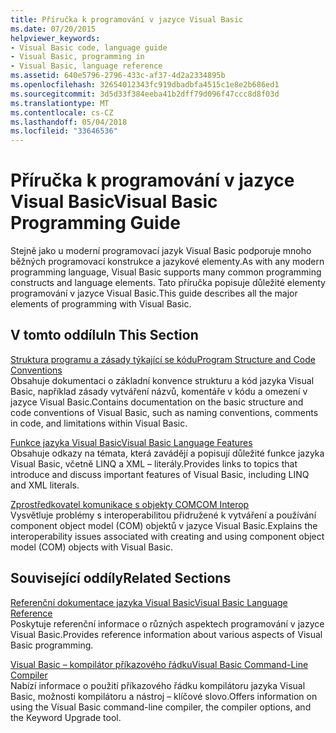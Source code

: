 ```yaml
---
title: Příručka k programování v jazyce Visual Basic
ms.date: 07/20/2015
helpviewer_keywords:
- Visual Basic code, language guide
- Visual Basic, programming in
- Visual Basic, language reference
ms.assetid: 640e5796-2796-433c-af37-4d2a2334895b
ms.openlocfilehash: 32654012343fc919dbadbfa4515c1e8e2b686ed1
ms.sourcegitcommit: 3d5d33f384eeba41b2dff79d096f47ccc8d8f03d
ms.translationtype: MT
ms.contentlocale: cs-CZ
ms.lasthandoff: 05/04/2018
ms.locfileid: "33646536"
---
```

# <a name="visual-basic-programming-guide"></a><span data-ttu-id="887a4-102">Příručka k programování v jazyce Visual Basic</span><span class="sxs-lookup"><span data-stu-id="887a4-102">Visual Basic Programming Guide</span></span>
<span data-ttu-id="887a4-103">Stejně jako u moderní programovací jazyk Visual Basic podporuje mnoho běžných programovací konstrukce a jazykové elementy.</span><span class="sxs-lookup"><span data-stu-id="887a4-103">As with any modern programming language, Visual Basic supports many common programming constructs and language elements.</span></span> <span data-ttu-id="887a4-104">Tato příručka popisuje důležité elementy programování v jazyce Visual Basic.</span><span class="sxs-lookup"><span data-stu-id="887a4-104">This guide describes all the major elements of programming with Visual Basic.</span></span>  
  
## <a name="in-this-section"></a><span data-ttu-id="887a4-105">V tomto oddílu</span><span class="sxs-lookup"><span data-stu-id="887a4-105">In This Section</span></span>  
 [<span data-ttu-id="887a4-106">Struktura programu a zásady týkající se kódu</span><span class="sxs-lookup"><span data-stu-id="887a4-106">Program Structure and Code Conventions</span></span>](../../visual-basic/programming-guide/program-structure/program-structure-and-code-conventions.md)  
 <span data-ttu-id="887a4-107">Obsahuje dokumentaci o základní konvence strukturu a kód jazyka Visual Basic, například zásady vytváření názvů, komentáře v kódu a omezení v jazyce Visual Basic.</span><span class="sxs-lookup"><span data-stu-id="887a4-107">Contains documentation on the basic structure and code conventions of Visual Basic, such as naming conventions, comments in code, and limitations within Visual Basic.</span></span>  
  
 [<span data-ttu-id="887a4-108">Funkce jazyka Visual Basic</span><span class="sxs-lookup"><span data-stu-id="887a4-108">Visual Basic Language Features</span></span>](../../visual-basic/programming-guide/language-features/index.md)  
 <span data-ttu-id="887a4-109">Obsahuje odkazy na témata, která zavádějí a popisují důležité funkce jazyka Visual Basic, včetně LINQ a XML – literály.</span><span class="sxs-lookup"><span data-stu-id="887a4-109">Provides links to topics that introduce and discuss important features of Visual Basic, including LINQ and XML literals.</span></span>  
  
 [<span data-ttu-id="887a4-110">Zprostředkovatel komunikace s objekty COM</span><span class="sxs-lookup"><span data-stu-id="887a4-110">COM Interop</span></span>](../../visual-basic/programming-guide/com-interop/index.md)  
 <span data-ttu-id="887a4-111">Vysvětluje problémy s interoperabilitou přidružené k vytváření a používání component object model (COM) objektů v jazyce Visual Basic.</span><span class="sxs-lookup"><span data-stu-id="887a4-111">Explains the interoperability issues associated with creating and using component object model (COM) objects with Visual Basic.</span></span>  
  
## <a name="related-sections"></a><span data-ttu-id="887a4-112">Související oddíly</span><span class="sxs-lookup"><span data-stu-id="887a4-112">Related Sections</span></span>  
 [<span data-ttu-id="887a4-113">Referenční dokumentace jazyka Visual Basic</span><span class="sxs-lookup"><span data-stu-id="887a4-113">Visual Basic Language Reference</span></span>](../../visual-basic/language-reference/index.md)  
 <span data-ttu-id="887a4-114">Poskytuje referenční informace o různých aspektech programování v jazyce Visual Basic.</span><span class="sxs-lookup"><span data-stu-id="887a4-114">Provides reference information about various aspects of Visual Basic programming.</span></span>  
  
 [<span data-ttu-id="887a4-115">Visual Basic – kompilátor příkazového řádku</span><span class="sxs-lookup"><span data-stu-id="887a4-115">Visual Basic Command-Line Compiler</span></span>](../../visual-basic/reference/command-line-compiler/index.md)  
 <span data-ttu-id="887a4-116">Nabízí informace o použití příkazového řádku kompilátoru jazyka Visual Basic, možnosti kompilátoru a nástroj – klíčové slovo.</span><span class="sxs-lookup"><span data-stu-id="887a4-116">Offers information on using the Visual Basic command-line compiler, the compiler options, and the Keyword Upgrade tool.</span></span>
